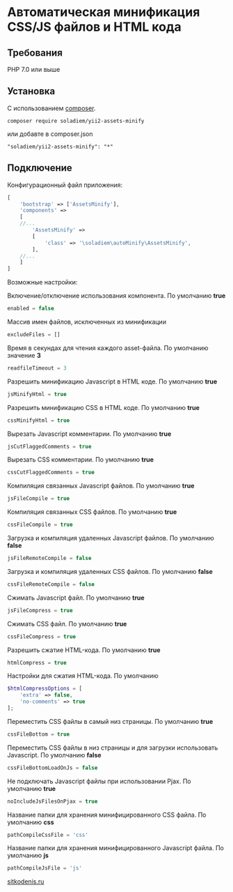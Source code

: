 Автоматическая минификация CSS/JS файлов и HTML кода
=

Требования
-
PHP 7.0 или выше

Установка
-
С использованием [composer](http://getcomposer.org/download/).
```
composer require soladiem/yii2-assets-minify
```
или добавте в composer.json
```
"soladiem/yii2-assets-minify": "*"
```
Подключение
-
Конфигурационный файл приложения:

```php
[
    'bootstrap' => ['AssetsMinify'],
    'components' =>
    [
    //...
        'AssetsMinify' =>
        [
            'class' => '\soladiem\autoMinify\AssetsMinify',
        ],
    //...
    ]
]
```

Возможные настройки:

Включение/отключение использования компонента. По умолчанию **true**
```php
enabled = false
```

Массив имен файлов, исключенных из минификации
```php
excludeFiles = []
```

Время в секундах для чтения каждого asset-файла. По умолчанию значение **3**
```php
readfileTimeout = 3
```

Разрешить минификацию Javascript в HTML коде. По умолчанию **true**
```php
jsMinifyHtml = true
```

Разрешить минификацию CSS в HTML коде. По умолчанию **true**
```php
cssMinifyHtml = true
```

Вырезать Javascript комментарии. По умолчанию **true**
```php
jsCutFlaggedComments = true
```

Вырезать CSS комментарии. По умолчанию **true**
```php
cssCutFlaggedComments = true
```

Компиляция связанных Javascript файлов. По умолчанию **true**
```php
jsFileCompile = true
```

Компиляция связанных CSS файлов. По умолчанию **true**
```php
cssFileCompile = true
```

Загрузка и компиляция удаленных Javascript файлов. По умолчанию **false**
```php
jsFileRemoteCompile = false
```

Загрузка и компиляция удаленных CSS файлов. По умолчанию **false**
```php
cssFileRemoteCompile = false
```

Сжимать Javascript файл. По умолчанию **true**
```php
jsFileCompress = true
```

Сжимать CSS файл. По умолчанию **true**
```php
cssFileCompress = true
```

Разрешить сжатие HTML-кода. По умолчанию **true** 
```php
htmlCompress = true
```

Настройки для сжатия HTML-кода. По умолчанию
```php
$htmlCompressOptions = [
    'extra' => false,
    'no-comments' => true
];
```

Переместить CSS файлы в самый низ страницы. По умолчанию **true**
```php
cssFileBottom = true
```

Переместить CSS файлы в низ страницы и для загрузки использовать Javascript. По умолчанию **false**
```php
cssFileBottomLoadOnJs = false
```

Не подключать Javascript файлы при использовании Pjax. По умолчанию **true**
```php
noIncludeJsFilesOnPjax = true
```

Название папки для хранения минифицированного CSS файла. По умолчанию **css**
```php
pathCompileCssFile = 'css'
```

Название папки для хранения минифицированного Javascript файла. По умолчанию **js**
```php
pathCompileJsFile = 'js'
```

[sitkodenis.ru](https://sitkodenis.ru)